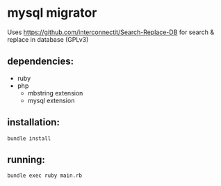 # mysql migrator

Uses https://github.com/interconnectit/Search-Replace-DB for search & replace
in database (GPLv3)

## dependencies:

- ruby
- php
  - mbstring extension
  - mysql extension

## installation:

```
bundle install
```

## running:

```
bundle exec ruby main.rb
```


